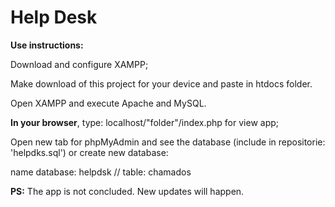 # Help Desk 



**Use instructions:**

Download and configure XAMPP;

Make download of this project for your device and paste in htdocs folder.

Open XAMPP and execute Apache and MySQL.



**In your browser**, type: localhost/"folder"/index.php for view app;

Open new tab for phpMyAdmin and see the database (include in repositorie: 'helpdks.sql') or create new database:

name database: helpdsk // table: chamados

**PS:**  The app is not concluded. New updates will happen.
